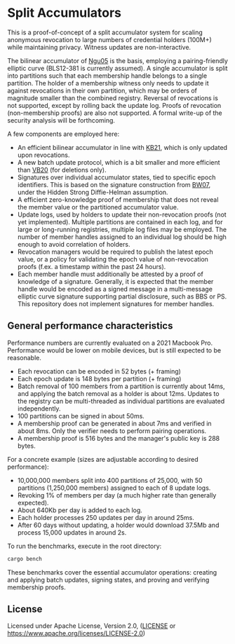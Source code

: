 # Split Accumulators

This is a proof-of-concept of a split accumulator system for scaling anonymous
revocation to large numbers of credential holders (100M+) while maintaining
privacy. Witness updates are non-interactive.

The bilinear accumulator of [Ngu05] is the basis, employing a pairing-friendly
elliptic curve (BLS12-381 is currently assumed). A single accumulator is split
into partitions such that each membership handle belongs to a single partition.
The holder of a membership witness only needs to update it against revocations in
their own partition, which may be orders of magnitude smaller than the combined
registry. Reversal of revocations is not supported, except by rolling back the
update log. Proofs of revocation (non-membership proofs) are also not supported.
A formal write-up of the security analysis will be forthcoming.

A few components are employed here:

- An efficient bilinear accumulator in line with [KB21], which is only updated upon
  revocations.
- A new batch update protocol, which is a bit smaller and more efficient than [VB20]
  (for deletions only).
- Signatures over individual accumulator states, tied to specific epoch identifiers.
  This is based on the signature construction from [BW07], under the Hidden Strong Diffie-Helman
  assumption.
- A efficient zero-knowledge proof of membership that does not reveal the member value or
  the partitioned accumulator value.
- Update logs, used by holders to update their non-revocation proofs (not yet implemented).
  Multiple partitions are contained in each log, and for large or long-running registries,
  multiple log files may be employed. The number of member handles assigned to an individual
  log should be high enough to avoid correlation of holders.
- Revocation managers would be required to publish the latest epoch value, or a policy for
  validating the epoch value of non-revocation proofs (f.ex. a timestamp within the past 24
  hours).
- Each member handle must additionally be attested by a proof of knowledge of a signature.
  Generally, it is expected that the member handle would be encoded as a signed message in
  a multi-message elliptic curve signature supporting partial disclosure, such as BBS or PS.
  This repository does not implement signatures for member handles.

## General performance characteristics

Performance numbers are currently evaluated on a 2021 Macbook Pro. Performance would be lower
on mobile devices, but is still expected to be reasonable.

- Each revocation can be encoded in 52 bytes (+ framing)
- Each epoch update is 148 bytes per partition (+ framing)
- Batch removal of 100 members from a partition is currently about 14ms, and applying the
  batch removal as a holder is about 12ms. Updates to the registry can be multi-threaded
  as individual partitions are evaluated independently.
- 100 partitions can be signed in about 50ms.
- A membership proof can be generated in about 7ms and verified in about 8ms. Only the
  verifier needs to perform pairing operations.
- A membership proof is 516 bytes and the manager's public key is 288 bytes.

For a concrete example (sizes are adjustable according to desired performance):

- 10,000,000 members split into 400 partitions of 25,000, with 50 partitions (1,250,000
  members) assigned to each of 8 update logs.
- Revoking 1% of members per day (a much higher rate than generally expected).
- About 640Kb per day is added to each log.
- Each holder processes 250 updates per day in around 25ms.
- After 60 days without updating, a holder would download 37.5Mb and process 15,000
  updates in around 2s.

To run the benchmarks, execute in the root directory:

```sh
cargo bench
```

These benchmarks cover the essential accumulator operations: creating and applying batch
updates, signing states, and proving and verifying membership proofs.

[Ngu05]: https://eprint.iacr.org/2005/123
[BW07]: https://link.springer.com/chapter/10.1007/978-3-540-71677-8_1
[VB20]: https://eprint.iacr.org/2020/777
[KB21]: https://eprint.iacr.org/2021/638

## License

Licensed under Apache License, Version 2.0, ([LICENSE](LICENSE) or https://www.apache.org/licenses/LICENSE-2.0)
